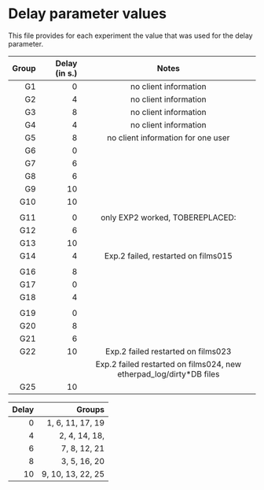 # Delay parameter values

This file provides for each experiment the value that was used for the delay
parameter.


| Group | Delay (in s.) | Notes                                                                | 
|------:|--------------:|:--------------------------------------------------------------------:|
|  G1   |             0 | no client information                                                |
|  G2   |             4 | no client information                                                |
|  G3   |             8 | no client information                                                |
|  G4   |             4 | no client information                                                |
|  G5   |             8 | no client information for one user                                   |
|  G6   |             0 |                                                                      |
|  G7   |             6 |                                                                      |
|  G8   |             6 |                                                                      |
|  G9   |            10 |                                                                      |
| G10   |            10 |                                                                      |
|       |               |                                                                      |
| G11   |             0 | only EXP2 worked, TOBEREPLACED:                                      |
| G12   |             6 |                                                                      |
| G13   |            10 |                                                                      |
| G14   |             4 | Exp.2 failed, restarted on films015                                  |
|       |               |                                                                      |
| G16   |             8 |                                                                      |
| G17   |             0 |                                                                      |
| G18   |             4 |                                                                      |
|       |               |                                                                      |
| G19   |             0 |                                                                      |
| G20   |             8 |                                                                      |
| G21   |             6 |                                                                      |
| G22   |            10 | Exp.2 failed restarted on films023                                   |
|       |               | Exp.2 failed restarted on films024, new etherpad_log/dirty*DB files  |
| G25   |            10 |                                                                      |

| Delay | Groups            |
|------:|------------------:|
|     0 | 1,  6, 11, 17, 19 |
|     4 | 2,  4, 14, 18,    |
|     6 | 7,  8, 12, 21     |
|     8 | 3,  5, 16, 20     |
|    10 | 9, 10, 13, 22, 25 |

 

